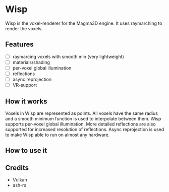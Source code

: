 # Wisp
Wisp is the voxel-renderer for the Magma3D engine. It uses raymarching to render the voxels.
## Features
- [ ] raymarcing voxels with smooth min (very lightweight)
- [ ] materials/shading
- [ ] per-voxel global illumination
- [ ] reflections
- [ ] async reprojection
- [ ] VR-support
## How it works
Voxels in Wisp are represented as points. All voxels have the same radius and a smooth minimum function is used to interpolate between them. Wisp supports per-voxel global illumination. More detailed reflections are also supported for increased resolution of reflections. Async reprojection is used to make Wisp able to run on almost any hardware. 
## How to use it
## Credits
- Vulkan
- ash-rs
